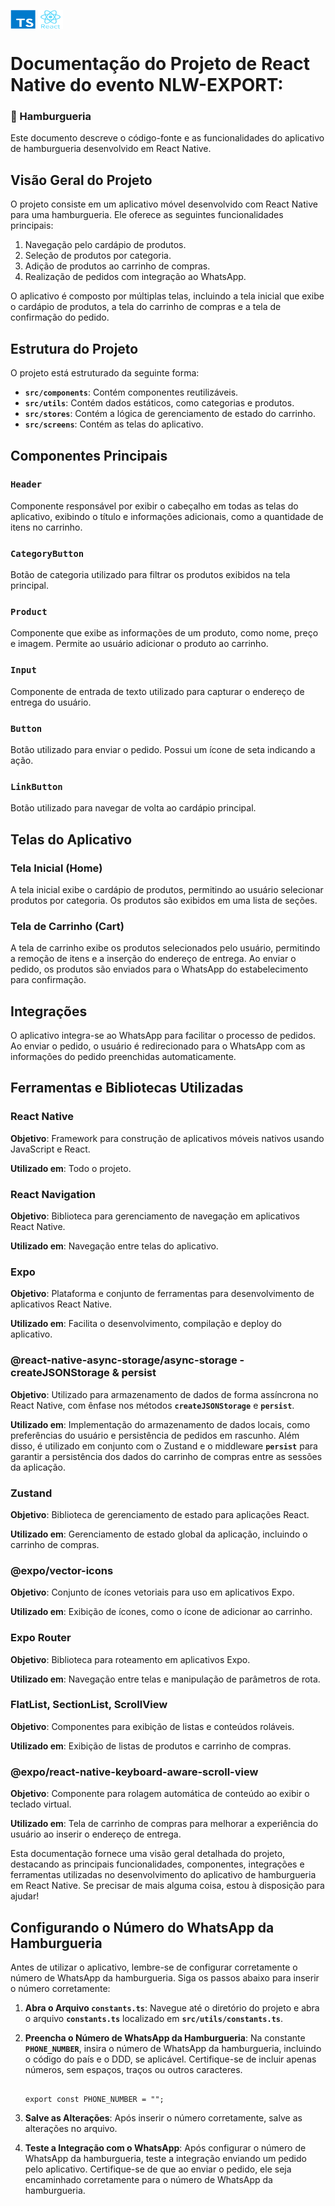  <img align="center" alt="-Ts" height="30" width="40" src="https://raw.githubusercontent.com/devicons/devicon/master/icons/typescript/typescript-plain.svg">  <img align="center" alt="-React Native" height="30" width="40" src="https://raw.githubusercontent.com/devicons/devicon/master/icons/react/react-original-wordmark.svg">



            
# **Documentação do Projeto de React Native do evento NLW-EXPORT:**

### **🍔 Hamburgueria**

Este documento descreve o código-fonte e as funcionalidades do aplicativo de hamburgueria desenvolvido em React Native. 

## **Visão Geral do Projeto**

O projeto consiste em um aplicativo móvel desenvolvido com React Native para uma hamburgueria. Ele oferece as seguintes funcionalidades principais:

1. Navegação pelo cardápio de produtos.
2. Seleção de produtos por categoria.
3. Adição de produtos ao carrinho de compras.
4. Realização de pedidos com integração ao WhatsApp.

O aplicativo é composto por múltiplas telas, incluindo a tela inicial que exibe o cardápio de produtos, a tela do carrinho de compras e a tela de confirmação do pedido.

## **Estrutura do Projeto**

O projeto está estruturado da seguinte forma:

- **`src/components`**: Contém componentes reutilizáveis.
- **`src/utils`**: Contém dados estáticos, como categorias e produtos.
- **`src/stores`**: Contém a lógica de gerenciamento de estado do carrinho.
- **`src/screens`**: Contém as telas do aplicativo.

## **Componentes Principais**

### **`Header`**

Componente responsável por exibir o cabeçalho em todas as telas do aplicativo, exibindo o título e informações adicionais, como a quantidade de itens no carrinho.

### **`CategoryButton`**

Botão de categoria utilizado para filtrar os produtos exibidos na tela principal.

### **`Product`**

Componente que exibe as informações de um produto, como nome, preço e imagem. Permite ao usuário adicionar o produto ao carrinho.

### **`Input`**

Componente de entrada de texto utilizado para capturar o endereço de entrega do usuário.

### **`Button`**

Botão utilizado para enviar o pedido. Possui um ícone de seta indicando a ação.

### **`LinkButton`**

Botão utilizado para navegar de volta ao cardápio principal.

## **Telas do Aplicativo**

### **Tela Inicial (Home)**

A tela inicial exibe o cardápio de produtos, permitindo ao usuário selecionar produtos por categoria. Os produtos são exibidos em uma lista de seções.

### **Tela de Carrinho (Cart)**

A tela de carrinho exibe os produtos selecionados pelo usuário, permitindo a remoção de itens e a inserção do endereço de entrega. Ao enviar o pedido, os produtos são enviados para o WhatsApp do estabelecimento para confirmação.

## **Integrações**

O aplicativo integra-se ao WhatsApp para facilitar o processo de pedidos. Ao enviar o pedido, o usuário é redirecionado para o WhatsApp com as informações do pedido preenchidas automaticamente.

## **Ferramentas e Bibliotecas Utilizadas**

### **React Native**

**Objetivo**: Framework para construção de aplicativos móveis nativos usando JavaScript e React.

**Utilizado em**: Todo o projeto.

### **React Navigation**

**Objetivo**: Biblioteca para gerenciamento de navegação em aplicativos React Native.

**Utilizado em**: Navegação entre telas do aplicativo.

### **Expo**

**Objetivo**: Plataforma e conjunto de ferramentas para desenvolvimento de aplicativos React Native.

**Utilizado em**: Facilita o desenvolvimento, compilação e deploy do aplicativo.

### **@react-native-async-storage/async-storage - createJSONStorage & persist**

**Objetivo**: Utilizado para armazenamento de dados de forma assíncrona no React Native, com ênfase nos métodos **`createJSONStorage`** e **`persist`**.

**Utilizado em**: Implementação do armazenamento de dados locais, como preferências do usuário e persistência de pedidos em rascunho. Além disso, é utilizado em conjunto com o Zustand e o middleware **`persist`** para garantir a persistência dos dados do carrinho de compras entre as sessões da aplicação.

### **Zustand**

**Objetivo**: Biblioteca de gerenciamento de estado para aplicações React.

**Utilizado em**: Gerenciamento de estado global da aplicação, incluindo o carrinho de compras.

### **@expo/vector-icons**

**Objetivo**: Conjunto de ícones vetoriais para uso em aplicativos Expo.

**Utilizado em**: Exibição de ícones, como o ícone de adicionar ao carrinho.

### **Expo Router**

**Objetivo**: Biblioteca para roteamento em aplicativos Expo.

**Utilizado em**: Navegação entre telas e manipulação de parâmetros de rota.

### **FlatList, SectionList, ScrollView**

**Objetivo**: Componentes para exibição de listas e conteúdos roláveis.

**Utilizado em**: Exibição de listas de produtos e carrinho de compras.

### **@expo/react-native-keyboard-aware-scroll-view**

**Objetivo**: Componente para rolagem automática de conteúdo ao exibir o teclado virtual.

**Utilizado em**: Tela de carrinho de compras para melhorar a experiência do usuário ao inserir o endereço de entrega.

Esta documentação fornece uma visão geral detalhada do projeto, destacando as principais funcionalidades, componentes, integrações e ferramentas utilizadas no desenvolvimento do aplicativo de hamburgueria em React Native. Se precisar de mais alguma coisa, estou à disposição para ajudar!

## **Configurando o Número do WhatsApp da Hamburgueria**

Antes de utilizar o aplicativo, lembre-se de configurar corretamente o número de WhatsApp da hamburgueria. Siga os passos abaixo para inserir o número corretamente:

1. **Abra o Arquivo `constants.ts`**: Navegue até o diretório do projeto e abra o arquivo **`constants.ts`** localizado em **`src/utils/constants.ts`**.
2. **Preencha o Número de WhatsApp da Hamburgueria**: Na constante **`PHONE_NUMBER`**, insira o número de WhatsApp da hamburgueria, incluindo o código do país e o DDD, se aplicável. Certifique-se de incluir apenas números, sem espaços, traços ou outros caracteres.
    
    ```tsx
    
    export const PHONE_NUMBER = "";
    
    ```
    
3. **Salve as Alterações**: Após inserir o número corretamente, salve as alterações no arquivo.
4. **Teste a Integração com o WhatsApp**: Após configurar o número de WhatsApp da hamburgueria, teste a integração enviando um pedido pelo aplicativo. Certifique-se de que ao enviar o pedido, ele seja encaminhado corretamente para o número de WhatsApp da hamburgueria.
